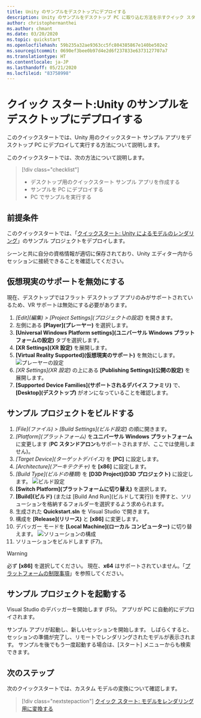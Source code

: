 ```yaml
---
title: Unity のサンプルをデスクトップにデプロイする
description: Unity のサンプルをデスクトップ PC に取り込む方法を示すクイック スタート
author: christophermanthei
ms.author: chmant
ms.date: 03/20/2020
ms.topic: quickstart
ms.openlocfilehash: 59b235a32ae9363cc5fc804385867e140be502e2
ms.sourcegitcommit: 0690ef3bee0b97d4e2d6f237833e6373127707a7
ms.translationtype: HT
ms.contentlocale: ja-JP
ms.lasthandoff: 05/21/2020
ms.locfileid: "83758998"
---
```

# <a name="quickstart-deploy-unity-sample-to-desktop"></a>クイック スタート:Unity のサンプルをデスクトップにデプロイする

このクイックスタートでは、Unity 用のクイックスタート サンプル アプリをデスクトップ PC にデプロイして実行する方法について説明します。

このクイックスタートでは、次の方法について説明します。

> [!div class="checklist"]
>
>* デスクトップ用のクイックスタート サンプル アプリを作成する
>* サンプルを PC にデプロイする
>* PC でサンプルを実行する

## <a name="prerequisites"></a>前提条件

このクイックスタートでは、「[クイックスタート: Unity によるモデルのレンダリング](render-model.md)」のサンプル プロジェクトをデプロイします。

シーンと共に自分の資格情報が適切に保存されており、Unity エディター内からセッションに接続できることを確認してください。

## <a name="disable-virtual-reality-support"></a>仮想現実のサポートを無効にする

現在、デスクトップではフラット デスクトップ アプリのみがサポートされているため、VR サポートは無効にする必要があります。

1. *[Edit]\(編集\) > [Project Settings]\(プロジェクトの設定\)* を開きます。
1. 左側にある **[Player]\(プレーヤー\)** を選択します。
1. **[Universal Windows Platform settings]\(ユニバーサル Windows プラットフォームの設定\)** タブを選択します。
1. **[XR Settings]\(XR 設定\)** を展開します。
1. **[Virtual Reality Supported]\(仮想現実のサポート\)** を無効にします。
    ![プレーヤーの設定](./media/unity-disable-xr.png)
1. *[XR Settings]\(XR 設定\)* の上にある **[Publishing Settings]\(公開の設定\)** を展開します。
1. **[Supported Device Families]\(サポートされるデバイス ファミリ\)** で、 **[Desktop]\(デスクトップ\)** がオンになっていることを確認します。

## <a name="build-the-sample-project"></a>サンプル プロジェクトをビルドする

1. *[File]\(ファイル\) > [Build Settings]\(ビルド設定\)* の順に開きます。
1. *[Platform]\(プラットフォーム\)* を**ユニバーサル Windows プラットフォーム**に変更します (**PC スタンドアロン**もサポートされますが、ここでは使用しません)。
1. *[Target Device]\(ターゲットデバイス\)* を **[PC]** に設定します。
1. *[Architecture]\(アーキテクチャ\)* を **[x86]** に設定します。
1. *[Build Type]\(ビルドの種類\)* を **[D3D Project]\(D3D プロジェクト\)** に設定します。
  ![ビルド設定](./media/unity-build-settings-pc.png)
1. **[Switch Platform]\(プラットフォームに切り替え\)** を選択します。
1. **[Build]\(ビルド\)** (または [Build And Run]\(ビルドして実行\)) を押すと、ソリューションを格納するフォルダーを選択するよう求められます。
1. 生成された **Quickstart.sln** を Visual Studio で開きます。
1. 構成を **[Release]\(リリース\)** と **[x86]** に変更します。
1. デバッガー モードを **[Local Machine]\(ローカル コンピューター\)** に切り替えます。
  ![ソリューションの構成](./media/unity-deploy-config-pc.png)
1. ソリューションをビルドします (F7)。

> [!WARNING]
> 必ず **[x86]** を選択してください。 現在、**x64** はサポートされていません。「[プラットフォームの制限事項](../reference/limits.md#platform-limitations)」を参照してください。

## <a name="launch-the-sample-project"></a>サンプル プロジェクトを起動する

Visual Studio のデバッガーを開始します (F5)。 アプリが PC に自動的にデプロイされます。

サンプル アプリが起動し、新しいセッションを開始します。 しばらくすると、セッションの準備が完了し、リモートでレンダリングされたモデルが表示されます。
サンプルを後でもう一度起動する場合は、[スタート] メニューからも検索できます。

## <a name="next-steps"></a>次のステップ

次のクイックスタートでは、カスタム モデルの変換について確認します。

> [!div class="nextstepaction"]
> [クイック スタート: モデルをレンダリング用に変換する](convert-model.md)
